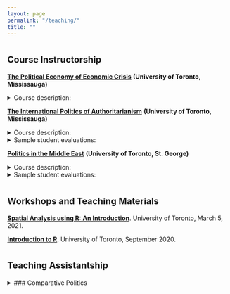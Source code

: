 ```yaml
---
layout: page
permalink: "/teaching/"
title: ""
---
```


# <span style="font-size: 20px; ">Course Instructorship</span>

[**The Political Economy of Economic Crisis**](https://semuhi.github.io/assets/pdf/syllabus-crisis.pdf) **(University of Toronto, Mississauga)** 
<details> <summary> Course description: </summary>
Following an introduction to the history of global economic crises and macroeconomic fundamentals, the course will first investigate the political implications and social costs of austerity programs. What are the electoral costs of austerity measures? Who supports austerity programs and why? How do austerity measures impact political behavior and preferences for redistribution? Do they lead to increasing support for leftist or anti-mainstream parties? Then, we will discuss the international ramifications of economic crises: Do they lead to autocratization? Is the global monetary order crumbling? The primary learning outcome of this course is to expose students to timely and critical conversations about the political impact of financial crises and austerity measures at the domestic and international levels.
</details>

[**The International Politics of Authoritarianism**](https://semuhi.github.io/assets/pdf/autocrat-syllabus.pdf) **(University of Toronto, Mississauga)** 
<details> <summary> Course description: </summary>
The course will investigate the following key questions: Is there a new emerging post-liberal global order as a backlash against economic globalization? Are we experiencing a new wave of autocratization across the world at the hands of tech-savvy dictators who repress dissidents beyond their borders and disrupt democratic processes abroad? Has autocracy promotion and diffusion replaced the international efforts of democratization? Can the international community feasibly constrain autocratic regimes? This course’s primary expected learning outcome is to offer an insight into the international roots of autocratic resilience. Students will also be equipped with analytical tools to assess current policy interventions designed to contain or curtail autocratic regime practices.
</details>

<details> <summary> Sample student evaluations: </summary>
<blockquote> Hands down, best learning experience I've had at UTM. The professor is extremely engaging and provides great support to the whole class. The general mood of the class was excellent throughout, and this is thanks to the professor's excellent student management and treating us like peers. </blockquote> 

<blockquote>The overall instruction of this course was great. Professor Sinanoglu was very enthusiastic about the subject material, explained concepts very clearly, and created an environment where I could feel comfortable sharing thoughts about the course readings. </blockquote> 

<blockquote> I appreciated Professor Sinanoglu's conversational teaching style. It essentially forced us, as students, to engage with the readings rather than merely recite back what we read. The critical engagement made me think more about the implications of the readings rather than what was printed. </blockquote>

</details>

[**Politics in the Middle East**](https://semuhi.github.io/assets/pdf/syllabus-mena.pdf) **(University of Toronto, St. George)** 
<details> <summary> Course description: </summary>
The course is organized thematically but chronologically follows significant turning points. We will investigate key topics such as the legacies of colonial state on the formation of collective identities, the repercussions of patrimonial capitalism and rentier state on resource mobilization, the impact of autocratic ruling bargains on contentious politics, and the role of foreign intervention in a comparative perspective, by covering different countries under each theme. The Middle East exhibits remarkable diversity in economic development, social mobilizations, and state capacity. This course's primary expected learning outcome is to capture this intra-regional variation and deconstruct blanket explanations for the region's politics. Students will be encouraged to be attentive to social mobilizations under different types of autocratic ruling bargains. Lastly, through in-class discussions and debates with guests, students will follow current regional events to identify prominent actors, events, and institutions, especially in social mobilizations.
</details>

<details> <summary> Sample student evaluations: </summary>
<blockquote> The professor created an optimal learning environment that stimulates critical thinking and discussion. Engagement with the students was optimal, and the learning experience was professional and inclusive. The professor made sure all students were engaged with the content and made effective accommodations to ensure optimal learning.</blockquote>

<blockquote> The instructor offered assistance of all kinds, from office hours at the students' preferred times, generous extensions when work in the semester was piling up, and feedback on every assignment that helped to improve for future assignments. </blockquote>

<blockquote> One of the best professors, very well versed in Middle Eastern politics. The professor was brilliant and enthusiastic. </blockquote>
</details>

# <span style="font-size: 20px; ">Workshops and Teaching Materials</span>

[**Spatial Analysis using R: An Introduction**](https://semuhi.github.io/uoft-spatial/slides#1). University of Toronto, March 5, 2021. 

[**Introduction to R**](https://semuhi.github.io/intro-to-r/). University of Toronto, September 2020. 

# <span style="font-size: 20px; ">Teaching Assistantship</span>

<details> <summary> ### Comparative Politics </summary>

- POL218: State, Society and Power
- POLB92: Democratization in Modern Europe 
- POL101: Democracy, Dictatorship, War and Peace: An Introduction 

### Political Economy
- POL386: U.S. Government and Politics
- POL362: Global Political Economy II: Policy and Analysis
- POL201: Politics of Development 

### Methods
- POL2504: Statistics for Political Scientists (grad‑level) 
- POL2503: Thinking Through Research Design (grad‑level) 
- POL304: Using Data to Understand Politics and Society
- POL222‑232: Introduction to Quantitative Reasoning I‑II 
- POL242: Methods 

You may find a summary of student evaluations and example excerpts below:

> _"Semuhi is the best TA I had since I started university, he is dedicated to make the tutorial session as fun and educative as possible, he always came prepared to tutorial, organized small debate, game and other interactive ways to help students engage with the material seen in class. He went beyond all expectations by proposing his students to send their intro so that he could give us additional feedback before we submitted our essays."_

> _"I think his main strength was that he was able to create an inclusive environment and establish a lively discussion that kept me interested in the concepts that were being discussed. These tutorial sections actually made me look forward to this class."_

> _"Semuhi was extremely supportive, approachable, kind, and encouraging while still challenging students. This not only created an excellent learning environment, but motivated students to succeed."_

> _"Excellent grasp of the material and an ability to synthesize complex ideas so the class understood the essence of the ideas. Very generous with his time to explain and help students. Great teacher and very smooth delivery."_
